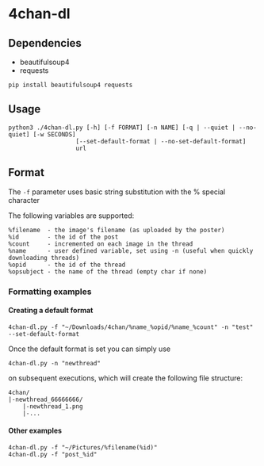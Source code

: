 # 4chan-dl

## Dependencies
- beautifulsoup4
- requests
```
pip install beautifulsoup4 requests
```

## Usage
```
python3 ./4chan-dl.py [-h] [-f FORMAT] [-n NAME] [-q | --quiet | --no-quiet] [-w SECONDS]
                   [--set-default-format | --no-set-default-format]
                   url
```

## Format
The ```-f``` parameter uses basic string substitution with the % special character

The following variables are supported:
```
%filename  - the image's filename (as uploaded by the poster) 
%id        - the id of the post
%count     - incremented on each image in the thread
%name      - user defined variable, set using -n (useful when quickly downloading threads)
%opid      - the id of the thread
%opsubject - the name of the thread (empty char if none)
```
### Formatting examples
#### Creating a default format
```
4chan-dl.py -f "~/Downloads/4chan/%name_%opid/%name_%count" -n "test" --set-default-format
```
Once the default format is set you can simply use
```
4chan-dl.py -n "newthread"
```
on subsequent executions, which will create the following file structure:
```
4chan/
|-newthread_66666666/
	|-newthread_1.png
	|-...
```

#### Other examples
```
4chan-dl.py -f "~/Pictures/%filename(%id)" 
4chan-dl.py -f "post_%id" 
```
